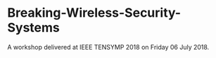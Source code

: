 # Breaking-Wireless-Security-Systems
A workshop delivered at IEEE TENSYMP 2018 on Friday 06 July 2018.
